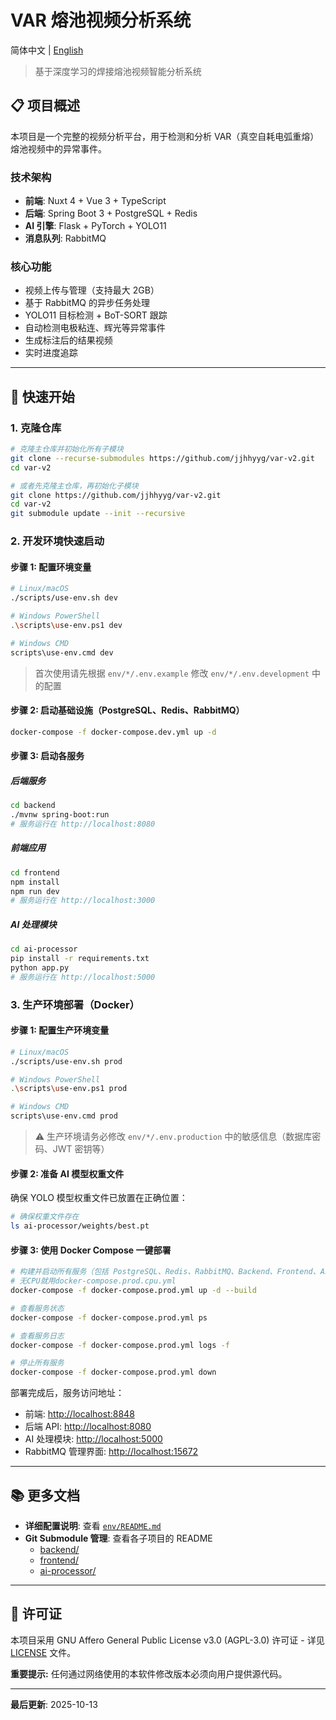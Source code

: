 # VAR 熔池视频分析系统

简体中文 | [English](README.md)

> 基于深度学习的焊接熔池视频智能分析系统

## 📋 项目概述

本项目是一个完整的视频分析平台，用于检测和分析 VAR（真空自耗电弧重熔）熔池视频中的异常事件。

### 技术架构

- **前端**: Nuxt 4 + Vue 3 + TypeScript
- **后端**: Spring Boot 3 + PostgreSQL + Redis
- **AI 引擎**: Flask + PyTorch + YOLO11
- **消息队列**: RabbitMQ

### 核心功能

- 视频上传与管理（支持最大 2GB）
- 基于 RabbitMQ 的异步任务处理
- YOLO11 目标检测 + BoT-SORT 跟踪
- 自动检测电极粘连、辉光等异常事件
- 生成标注后的结果视频
- 实时进度追踪

---

## 🚀 快速开始

### 1. 克隆仓库

```bash
# 克隆主仓库并初始化所有子模块
git clone --recurse-submodules https://github.com/jjhhyyg/var-v2.git
cd var-v2

# 或者先克隆主仓库，再初始化子模块
git clone https://github.com/jjhhyyg/var-v2.git
cd var-v2
git submodule update --init --recursive
```

### 2. 开发环境快速启动

#### 步骤 1: 配置环境变量

```bash
# Linux/macOS
./scripts/use-env.sh dev

# Windows PowerShell
.\scripts\use-env.ps1 dev

# Windows CMD
scripts\use-env.cmd dev
```

> 首次使用请先根据 `env/*/.env.example` 修改 `env/*/.env.development` 中的配置

#### 步骤 2: 启动基础设施（PostgreSQL、Redis、RabbitMQ）

```bash
docker-compose -f docker-compose.dev.yml up -d
```

#### 步骤 3: 启动各服务

##### 后端服务

```bash
cd backend
./mvnw spring-boot:run
# 服务运行在 http://localhost:8080
```

##### 前端应用

```bash
cd frontend
npm install
npm run dev
# 服务运行在 http://localhost:3000
```

##### AI 处理模块

```bash
cd ai-processor
pip install -r requirements.txt
python app.py
# 服务运行在 http://localhost:5000
```

### 3. 生产环境部署（Docker）

#### 步骤 1: 配置生产环境变量

```bash
# Linux/macOS
./scripts/use-env.sh prod

# Windows PowerShell
.\scripts\use-env.ps1 prod

# Windows CMD
scripts\use-env.cmd prod
```

> ⚠️ 生产环境请务必修改 `env/*/.env.production` 中的敏感信息（数据库密码、JWT 密钥等）

#### 步骤 2: 准备 AI 模型权重文件

确保 YOLO 模型权重文件已放置在正确位置：

```bash
# 确保权重文件存在
ls ai-processor/weights/best.pt
```

#### 步骤 3: 使用 Docker Compose 一键部署

```bash
# 构建并启动所有服务（包括 PostgreSQL、Redis、RabbitMQ、Backend、Frontend、AI-Processor）
# 无CPU就用docker-compose.prod.cpu.yml
docker-compose -f docker-compose.prod.yml up -d --build

# 查看服务状态
docker-compose -f docker-compose.prod.yml ps

# 查看服务日志
docker-compose -f docker-compose.prod.yml logs -f

# 停止所有服务
docker-compose -f docker-compose.prod.yml down
```

部署完成后，服务访问地址：

- 前端: <http://localhost:8848>
- 后端 API: <http://localhost:8080>
- AI 处理模块: <http://localhost:5000>
- RabbitMQ 管理界面: <http://localhost:15672>

---

## 📚 更多文档

- **详细配置说明**: 查看 [`env/README.md`](env/README.md)
- **Git Submodule 管理**: 查看各子项目的 README
  - [backend/](backend/)
  - [frontend/](frontend/)
  - [ai-processor/](ai-processor/)

---

## 📄 许可证

本项目采用 GNU Affero General Public License v3.0 (AGPL-3.0) 许可证 - 详见 [LICENSE](LICENSE) 文件。

**重要提示:** 任何通过网络使用的本软件修改版本必须向用户提供源代码。

---

**最后更新**: 2025-10-13
